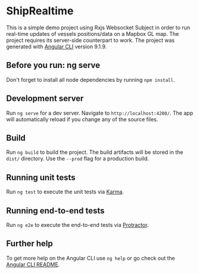 # ShipRealtime

This is a simple demo project using Rxjs Websocket Subject in order to run real-time updates of vessels positions/data on a Mapbox GL map. 
The project requires its server-side counterpart to work.
The project was generated with [Angular CLI](https://github.com/angular/angular-cli) version 9.1.9.

## Before you run: ng serve

Don't forget to install all node dependencies by running  `npm install`.

## Development server

Run `ng serve` for a dev server. Navigate to `http://localhost:4200/`. The app will automatically reload if you change any of the source files.

## Build

Run `ng build` to build the project. The build artifacts will be stored in the `dist/` directory. Use the `--prod` flag for a production build.

## Running unit tests

Run `ng test` to execute the unit tests via [Karma](https://karma-runner.github.io).

## Running end-to-end tests

Run `ng e2e` to execute the end-to-end tests via [Protractor](http://www.protractortest.org/).

## Further help

To get more help on the Angular CLI use `ng help` or go check out the [Angular CLI README](https://github.com/angular/angular-cli/blob/master/README.md).
